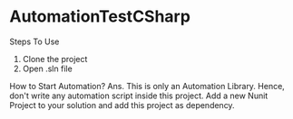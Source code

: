 # AutomationTestCSharp

Steps To Use
1. Clone the project
2. Open .sln file

How to Start Automation?
Ans. This is only an Automation Library. Hence, don't write any automation script inside this project.
Add a new Nunit Project to your solution and add this project as dependency.


